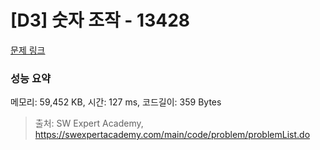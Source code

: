 # [D3] 숫자 조작 - 13428 

[문제 링크](https://swexpertacademy.com/main/code/problem/problemDetail.do?contestProbId=AX4EJPs68IkDFARe) 

### 성능 요약

메모리: 59,452 KB, 시간: 127 ms, 코드길이: 359 Bytes



> 출처: SW Expert Academy, https://swexpertacademy.com/main/code/problem/problemList.do